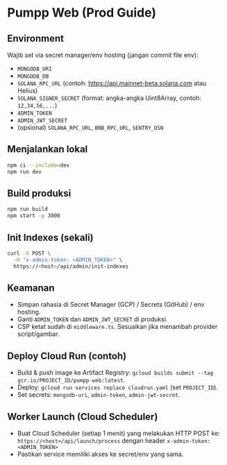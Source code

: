 # Pumpp Web (Prod Guide)

## Environment
Wajib set via secret manager/env hosting (jangan commit file env):
- `MONGODB_URI`
- `MONGODB_DB`
- `SOLANA_RPC_URL` (contoh: https://api.mainnet-beta.solana.com atau Helius)
- `SOLANA_SIGNER_SECRET` (format: angka-angka Uint8Array, contoh: `12,34,56,...`)
- `ADMIN_TOKEN`
- `ADMIN_JWT_SECRET`
- (opsional) `SOLANA_RPC_URL`, `BNB_RPC_URL`, `SENTRY_DSN`

## Menjalankan lokal
```bash
npm ci --include=dev
npm run dev
```

## Build produksi
```bash
npm run build
npm start -p 3000
```

## Init Indexes (sekali)
```bash
curl -X POST \
  -H "x-admin-token: <ADMIN_TOKEN>" \
  https://<host>/api/admin/init-indexes
```

## Keamanan
- Simpan rahasia di Secret Manager (GCP) / Secrets (GitHub) / env hosting.
- Ganti `ADMIN_TOKEN` dan `ADMIN_JWT_SECRET` di produksi.
- CSP ketat sudah di `middleware.ts`. Sesuaikan jika menambah provider script/gambar.

## Deploy Cloud Run (contoh)
- Build & push image ke Artifact Registry: `gcloud builds submit --tag gcr.io/PROJECT_ID/pumpp-web:latest`.
- Deploy: `gcloud run services replace cloudrun.yaml` (set `PROJECT_ID`).
- Set secrets: `mongodb-uri`, `admin-token`, `admin-jwt-secret`.

## Worker Launch (Cloud Scheduler)
- Buat Cloud Scheduler (setiap 1 menit) yang melakukan HTTP POST ke:
  `https://<host>/api/launch/process` dengan header `x-admin-token: <ADMIN_TOKEN>`
- Pastikan service memiliki akses ke secret/env yang sama.
